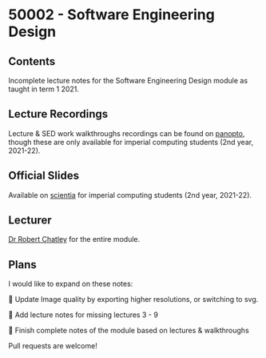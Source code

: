 # 50002 - Software Engineering Design
## Contents
Incomplete lecture notes for the Software Engineering Design module as taught in term 1 2021.

## Lecture Recordings
Lecture & SED work walkthroughs recordings can be found on [panopto](https://imperial.cloud.panopto.eu/Panopto/Pages/Sessions/List.aspx#folderID=%22da80a5b0-22de-4db1-a29f-adb400e57bef%22), though these are only available for imperial computing students (2nd year, 2021-22).

## Official Slides
Available on [scientia](https://scientia.doc.ic.ac.uk/2122/modules/50002/resources) for imperial computing students (2nd year, 2021-22).

## Lecturer
[Dr Robert Chatley](https://www.doc.ic.ac.uk/~rbc/) for the entire module.

## Plans
I would like to expand on these notes:

🔴 Update Image quality by exporting higher resolutions, or switching to svg.

🔴 Add lecture notes for missing lectures 3 - 9

🔴 Finish complete notes of the module based on lectures & walkthroughs

Pull requests are welcome!